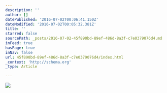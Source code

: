 ```yaml
---
description: ''
author: []
datePublished: '2016-07-02T00:06:41.150Z'
dateModified: '2016-07-02T00:05:32.381Z'
title: ''
starred: false
sourcePath: _posts/2016-07-02-45f890bd-89ef-486d-8a3f-c7e0379076d4.md
inFeed: true
hasPage: true
inNav: false
url: 45f890bd-89ef-486d-8a3f-c7e0379076d4/index.html
_context: 'http://schema.org'
_type: Article

---
```

![](https://the-grid-user-content.s3-us-west-2.amazonaws.com/188946e0-3a7a-43da-a3b8-4cea72d8be1d.jpg)
